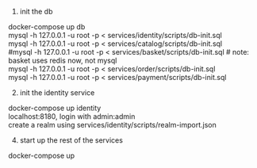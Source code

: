 1. init the db  

docker-compose up db  
mysql -h 127.0.0.1 -u root -p < services/identity/scripts/db-init.sql  
mysql -h 127.0.0.1 -u root -p < services/catalog/scripts/db-init.sql  
#mysql -h 127.0.0.1 -u root -p < services/basket/scripts/db-init.sql # note: basket uses redis now, not mysql  
mysql -h 127.0.0.1 -u root -p < services/order/scripts/db-init.sql  
mysql -h 127.0.0.1 -u root -p < services/payment/scripts/db-init.sql  

2. init the identity service

docker-compose up identity  
localhost:8180, login with admin:admin  
create a realm using services/identity/scripts/realm-import.json  

4. start up the rest of the services

docker-compose up  

